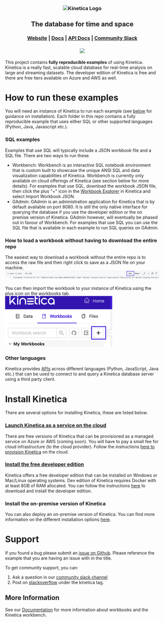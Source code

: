 <h3 align="center">
    <img width="300" src="https://2wz2rk1b7g6s3mm3mk3dj0lh-wpengine.netdna-ssl.com/wp-content/uploads/2018/08/kinetica_logo.svg" alt="Kinetica Logo"/>
</h3>
<h2 align="center">The database for time and space</h2>
<h3 align="center">
    <a href="https://www.kinetica.com/">Website</a>
    <span> | </span>
    <a href="https://docs.kinetica.com/7.1/">Docs</a>
    <span> | </span>
    <a href="https://docs.kinetica.com/7.1/api/">API Docs</a>
    <span> | </span>
    <a href="https://join.slack.com/t/kinetica-community/shared_invite/zt-13ynqf304-bxuI_JKd9bW1BXny~Ze1QQ">Community Slack</a>
    
</h3>
<h3 align="center">
<img src="https://2wz2rk1b7g6s3mm3mk3dj0lh-wpengine.netdna-ssl.com/wp-content/uploads/2022/02/modern_architecture_04.gif"></img>
</h3>

This project contains **fully reproducible examples** of using Kinetica. Kinetica is a really fast, scalable cloud database for real-time analysis on large and streaming datasets. The developer edition of Kinetica is free and there are free tiers available on Azure and AWS as well.

# How to run these examples
You will need an instance of Kinetica to run each example (see [below](https://github.com/kineticadb/examples#install-kinetica) for guidance on installation). Each folder in this repo contains a fully reproducible example that uses either SQL or other supported languages (Python, Java, Javascript etc.).

### SQL examples
Examples that use SQL will typically include a JSON workbook file and a SQL file. There are two ways to run these.
- Workbench: Workbench is an interactive SQL notebook environment that is custom built to showcase the unique ANSI SQL and data visualization capabilities of Kinetica. Workbench is currently only available on cloud offerings of Kinetica (see section below for more details). For examples that use SQL, download the workbook JSON file, then click the plus "+" icon in the [Workbook Explorer](https://docs.kinetica.com/7.1/azure/admin/workbench/ui/explorer/workbooks/) in Kinetica and select Import Workbook JSON.
- GAdmin: GAdmin is an administration application for Kinetica that is by default available on port 8080. It is still the only native interface for querying the database if you use the developer edition or the on premise version of Kinetica. GAdmin however, will eventually be phased out in favour of Workbench. For examples that use SQL you can use the SQL file that is available in each example to run SQL queries on GAdmin.

### How to load a workbook without having to download the entire repo
The easiest way to download a workbook without the entire repo is to access the raw file and then right click to save as a JSON file on your machine.
![](/workbook_dl.png)

You can then import the workbook to your instance of Kinetica using the plus icon on the workbooks tab.
![](/worbook_import.png)

### Other languages

Kinetica provides [APIs](https://docs.kinetica.com/7.1/api/) across different languages (Python, JavaScript, Java etc.) that can be used to connect to and query a Kinetica database server using a third party client.

# Install Kinetica
There are several options for installing Kinetica, these are listed below.
### [Launch Kinetica as a service on the cloud](https://www.kinetica.com/platform/cloud/)
There are free versions of Kinetica that can be provisioned as a managed service on Azure or AWS (coming soon). You will have to pay a small fee for cloud infrastructure (to the cloud provider). Follow the instructions [here to provision Kinetica](https://www.kinetica.com/platform/cloud/) on the cloud.

### [Install the free developer edition](https://www.kinetica.com/try/)
Kinetica offers a free developer edition that can be installed on Windows or Mac/Linux operating systems. Dev edition of Kinetica requires Docker with at least 8GB of RAM allocated. You can follow the instructions [here](https://www.kinetica.com/try/) to download and install the developer edition.

### Install the on-premise version of Kinetica
You can also deploy an on-premise version of Kinetica. You can find more information on the different installation options [here](https://docs.kinetica.com/7.1/install/installation-options/). 

# Support
If you found a bug please submit an [issue on Github](https://github.com/kineticadb/examples/issues). Please reference the example that you are having an issue with in the title.

To get community support, you can: 
1. Ask a question in our [community slack channel](https://join.slack.com/t/kinetica-community/shared_invite/zt-12vqzfkqo-fPi760XCuL0Ub1fxCzRIWQ) 
2. Post on [stackoverflow](https://stackoverflow.com/questions/tagged/kinetica) under the kinetica tag.


## More Information
See our [Documentation](http://docs.kinetica.com/7.1/azure) for more information about workbooks and the Kinetica workbench.
